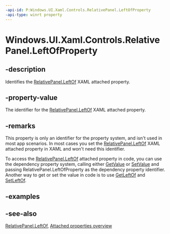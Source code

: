 ```yaml
---
-api-id: P:Windows.UI.Xaml.Controls.RelativePanel.LeftOfProperty
-api-type: winrt property
---
```


<!-- Property syntax
public Windows.UI.Xaml.DependencyProperty LeftOfProperty { get; }
-->

# Windows.UI.Xaml.Controls.RelativePanel.LeftOfProperty

## -description
Identifies the [RelativePanel.LeftOf](relativepanel_leftof.md) XAML attached property.



## -property-value
The identifier for the [RelativePanel.LeftOf](relativepanel_leftof.md) XAML attached property.

## -remarks
This property is only an identifier for the property system, and isn't used in most app scenarios. In most cases you set the [RelativePanel.LeftOf](relativepanel_leftof.md) XAML attached property in XAML and won't need this identifier.

To access the [RelativePanel.LeftOf](relativepanel_leftof.md) attached property in code, you can use the dependency property system, calling either [GetValue](../windows.ui.xaml/dependencyobject_getvalue_1188551207.md) or [SetValue](../windows.ui.xaml/dependencyobject_setvalue_52578133.md) and passing RelativePanel.LeftOfProperty as the dependency property identifier. Another way to get or set the value in code is to use [GetLeftOf](relativepanel_getleftof_695637359.md) and [SetLeftOf](relativepanel_setleftof_1820572917.md).

## -examples

## -see-also

[RelativePanel.LeftOf](relativepanel_leftof.md), [Attached properties overview](/windows/uwp/xaml-platform/attached-properties-overview)
